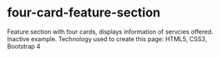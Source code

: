 # four-card-feature-section
Feature section with four cards, displays information of servcies offered. Inactive example.
Technology used to create this page: HTML5, CSS3, Bootstrap 4
